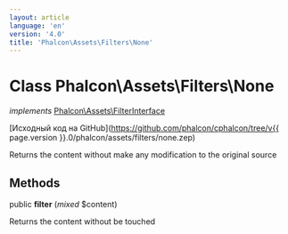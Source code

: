 ```yaml
---
layout: article
language: 'en'
version: '4.0'
title: 'Phalcon\Assets\Filters\None'
---
```

# Class **Phalcon\Assets\Filters\None**

*implements* [Phalcon\Assets\FilterInterface](Phalcon_Assets_FilterInterface)

[Исходный код на GitHub](https://github.com/phalcon/cphalcon/tree/v{{ page.version }}.0/phalcon/assets/filters/none.zep)

Returns the content without make any modification to the original source

## Methods

public **filter** (*mixed* $content)

Returns the content without be touched
